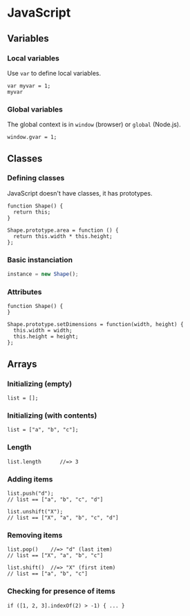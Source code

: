 JavaScript
==========

Variables
---------

### Local variables

Use `var` to define local variables.

    var myvar = 1;
    myvar

### Global variables

The global context is in `window` (browser) or `global` (Node.js).

    window.gvar = 1;

Classes
-------

### Defining classes

JavaScript doesn't have classes, it has prototypes.

    function Shape() {
      return this;
    }

    Shape.prototype.area = function () {
      return this.width * this.height;
    };

### Basic instanciation

```js
instance = new Shape();
```

### Attributes

    function Shape() {
    }

    Shape.prototype.setDimensions = function(width, height) {
      this.width = width;
      this.height = height;
    };

Arrays
------

### Initializing (empty)

    list = [];

### Initializing (with contents)

    list = ["a", "b", "c"];

### Length

    list.length      //=> 3

### Adding items

    list.push("d");
    // list == ["a", "b", "c", "d"]

    list.unshift("X");
    // list == ["X", "a", "b", "c", "d"]

### Removing items

    list.pop()    //=> "d" (last item)
    // list == ["X", "a", "b", "c"]

    list.shift()  //=> "X" (first item)
    // list == ["a", "b", "c"]

### Checking for presence of items

    if ([1, 2, 3].indexOf(2) > -1) { ... }
